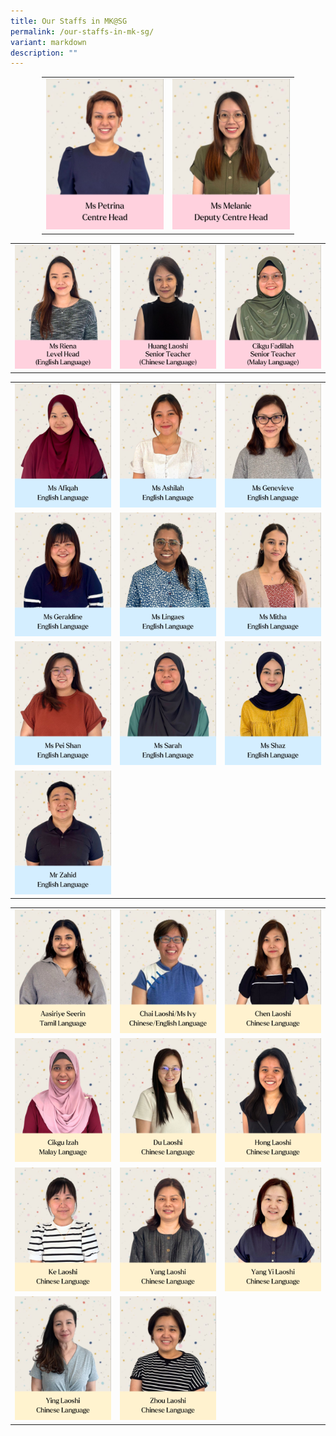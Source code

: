 ```yaml
---
title: Our Staffs in MK@SG
permalink: /our-staffs-in-mk-sg/
variant: markdown
description: ""
---
```

<table style="border-collapse: collapse; width: 80%; margin-left: auto; margin-right: auto;">
<tbody>
<tr>
<td style="width: 50%;"><img src="/images/MOE Kindergarten/1__Ms_Petrina.jpg"></td>
<td style="width: 50%;"><img src="/images/MOE Kindergarten/2__ms_melanie.jpg"></td>
</tr>

</tbody>
</table>
<table style="border-collapse: collapse; width: 100%;">
<tbody>
<tr>
<td style="width: 33.3333%;"><img src="/images/MOE Kindergarten/3__Ms_Riena.jpg"></td>
<td style="width: 33.3333%;"><img src="/images/MOE Kindergarten/4__Huang_Laoshi.jpg"></td>
<td style="width: 33.3333%;"><img src="/images/MOE Kindergarten/5__Cikgu_Fadillah.jpg"></td>
</tr>
<tr>
</tr></tbody></table><table style="border-collapse: collapse; width: 100%;">
<tbody>
<tr>
<td style="width: 33.3333%;"><img src="/images/MOE Kindergarten/6__Ms_Afiqah.jpg"></td>
<td style="width: 33.3333%;"><img src="/images/MOE Kindergarten/7__Ms_Ashilah.jpg"></td>
<td style="width: 33.3333%;"><img src="/images/MOE Kindergarten/8__Ms_Genevieve.jpg"></td>
</tr>
<tr>
<td style="width: 33.3333%;"><img src="/images/MOE Kindergarten/9__Ms_Geraldine.jpg"></td>
<td style="width: 33.3333%;"><img src="/images/MOE Kindergarten/10__Ms_Lingaes.jpg"></td>
<td style="width: 33.3333%;"><img src="/images/MOE Kindergarten/11__Ms_Mitha.jpg"></td>
</tr>
<tr>
<td style="width: 33.3333%;"><img src="/images/MOE Kindergarten/12__Ms_Pei_Shan.jpg"></td>
<td style="width: 33.3333%;"><img src="/images/MOE Kindergarten/13__Ms_Sarah.jpg"></td>
<td style="width: 33.3333%;"><img src="/images/MOE Kindergarten/14__Ms_Shaz.jpg"></td>
</tr>
<tr>
<td style="width: 33.3333%;"><img src="/images/MOE Kindergarten/15__Mr_Zahid.jpg"></td>
<td style="width: 33.3333%;">&nbsp;</td>
<td style="width: 33.3333%;">&nbsp;</td>
</tr>
</tbody>
</table>
<table style="border-collapse: collapse; width: 100%;">
<tbody>
<tr>
<td style="width: 33.3333%;"><img src="/images/MOE Kindergarten/16__Aasiriye_Seerin.jpg"></td>
<td style="width: 33.3333%;"><img src="/images/MOE Kindergarten/17__Chai_Laoshi.jpg"></td>
<td style="width: 33.3333%;"><img src="/images/MOE Kindergarten/18__Chen_Laoshi.jpg"></td>
</tr>
<tr>
<td style="width: 33.3333%;"><img src="/images/MOE Kindergarten/19__Cikgu_Izah.jpg"></td>
<td style="width: 33.3333%;"><img src="/images/MOE Kindergarten/20__Du_Laoshi.jpg"></td>
<td style="width: 33.3333%;"><img src="/images/MOE Kindergarten/21__Hong_Laoshi.jpg"></td>
</tr>
<tr>
<td style="width: 33.3333%;"><img src="/images/MOE Kindergarten/22__Ke_Laoshi.jpg"></td>
<td style="width: 33.3333%;"><img src="/images/MOE Kindergarten/23__Yang_Laoshi.jpg"></td>
<td style="width: 33.3333%;"><img src="/images/MOE Kindergarten/24__Yang_Yi_Laoshi.png"></td>
</tr>
<tr>
<td style="width: 33.3333%;"><img src="/images/MOE Kindergarten/25__Ying_Laoshi.png"></td>
<td style="width: 33.3333%;"><img src="/images/MOE Kindergarten/26__Zhou_Laoshi.jpg"></td>
<td style="width: 33.3333%;">&nbsp;</td>
</tr>
</tbody>
</table>